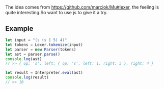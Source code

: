 #
The idea comes from https://github.com/marciok/Mu#lexer, the feeling is quite interesting.So want to use js to give it a try.

## Example

```js
let input = "(s (s 1 5) 4)"
let tokens = Lexer.tokenize(input)
let parser = new Parser(tokens)
let ast = parser.parse()
console.log(ast)
// >> { op: 's', left: { op: 's', left: 1, right: 5 }, right: 4 }

let result = Interpreter.eval(ast)
console.log(result)
// >> 10

```